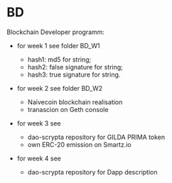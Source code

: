 # BD

Blockchain Developer programm:

- for week 1 see folder BD_W1

     - hash1: md5 for string;
     - hash2: false signature for string;
     - hash3: true signature for string.

- for week 2 see folder BD_W2
     - Naivecoin blockchain realisation
     - tranascion on Geth console
     
- for week 3 see
     - dao-scrypta repository for GILDA PRIMA token 
     - own ERC-20 emission on Smartz.io

- for week 4 see
     - dao-scrypta repository for Dapp description
